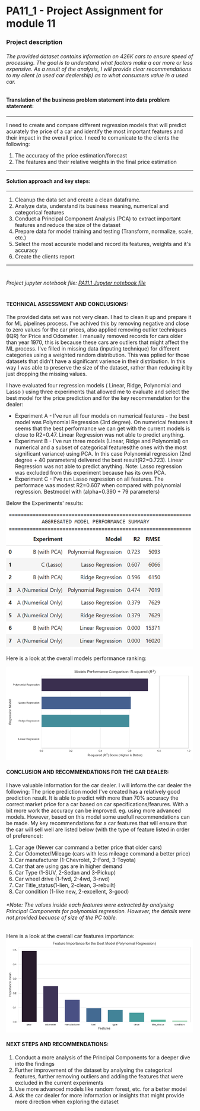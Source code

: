 # PA11_1 - Project Assignment for module 11

### Project description
###### The provided dataset contains information on 426K cars to ensure speed of processing. The goal is to understand what factors make a car more or less expensive. As a result of the analysis, I will provide clear recommendations to my client (a used car dealership) as to what consumers value in a used car.

#### Translation of the business problem statement into data problem statement:
------------------------------------------------------------------
I need to create and compare different regression models that will predict acurately the price of a car and identify the most important features and their impact in the overall price. I need to comunicate to the clients the following: 
1. The accuracy of the price estimation/forecast
2. The features and their relative weights in the final price estimation
__________________________________________________________________

#### Solution approach and key steps:
------------------------------------------------------------------
1. Cleanup the data set and create a clean dataframe. 
2. Analyze data, understand its business meaning, numerical and categorical features
3. Conduct a Principal Component Analysis (PCA) to extract important features and reduce the size of the dataset
4. Prepare data for model training and testing (Transform, normalize, scale, etc.)
5. Select the most accurate model and record its features, weights and it's accuracy
6. Create the clients report
------------------------------------------------------------------
#
###### Project jupyter notebook file: [PA11.1 Jupyter notebook file](https://github.com/IULIAN-COSTEA/PA11_1/blob/main/Assignment_11.1_final.ipynb)
#
#### TECHNICAL ASSESSMENT AND CONCLUSIONS:
The provided data set was not very clean. I had to clean it up and prepare it for ML pipelines process. I've achived this by removing negative and close to zero values for the car prices, also applied removing outlier techniques (IQR) for Price and Odometer. I manually removed records for cars older than year 1970, this is because these cars are outliers that might affect the ML process. I've filled in missing data (inputing technique) for different categories  using a weighted random distribution. This was pplied for those datasets that didn't have a significant varience in their distribution. In this way I was able to preserve the size of the dataset, rather than reducing it by just dropping the missing values.

I have evaluated four regression models ( Linear, Ridge, Polynomial and Lasso ) using three experiments that allowed me to evaluate and select the best model for the price prediction and for the key recommendation for the dealer:
- Experiment A - I've run all four models on numerical features - the best model was  Polynomial Regression (3rd degree). On numerical features it seems that the best performance we can get with the current models is close to R2=0.47. Linear Regression was not able to predict anything.
- Experiment B - I've run three models (Linear, Ridge and Polynomial) on numerical and a subset of categorical features(the ones with the most significant variance) using PCA. In this case Polynomial regression (2nd degree + 40 parameters) delivered the best result(R2=0.723). Linear Regression was not able to predict anything. Note: Lasso regression was excluded from this experiment because has its own PCA.
- Experiment C - I've run Lasso regression on all features. The performace was modest R2=0.607 when compared with polynomial regression. Bestmodel with (alpha=0.390 + 79 parameters)

Below the Experiments' results:

![Experiments Results Summary](/images/experiments.png)

Here is a look at the overall models performance ranking:

![Regression models performance chart](/images/models_performance.png)

#### CONCLUSION AND RECOMMENDATIONS FOR THE CAR DEALER:
I have valuable information for the car dealer. I will inform the car dealer the following:
The price prediction model I've created has a relatively good prediction result. It is able to predict with more than 70% accuracy the correct market price for a car based on car specifications/fearures. With a bit more work the accuracy can be improved. eg. using more advanced models. However, based on this model some usefull recommendations can be made.
My key recommendations for a car features that will ensure that the car will sell well are listed below (with the type of feature listed in order of preference): 
1. Car age (Newer car command a better price that older cars)
2. Car Odometer/Mileage (cars with less mileage command a better price)
3. Car manufacturer (1-Chevrolet, 2-Ford, 3-Toyota)
4. Car that are using gas are in higher demand
5. Car Type (1-SUV, 2-Sedan and 3-Pickup)
6. Car wheel drive (1-fwd, 2-4wd, 3-rwd)
7. Car Title_status(1-lien, 2-clean, 3-rebuilt)
8. Car condition (1-like new, 2-excellent, 3-good)

######   *Note: The values inside each features were extracted by analysing Principal Components for polynomial regression. However, the details were not provided becuase of size of the PC table.

Here is a look at the overall car features importance:
![Car features importance chart](/images/features_importance.png)

#### NEXT STEPS AND RECOMMENDATIONS:
1. Conduct a more analysis of the Principal Components for a deeper dive into the findings
2. Further improvement of the dataset by analysing the categorical features, further removing outliers and adding the features that were excluded in the current experiments
3. Use more advanced models like random forest, etc. for a better model
4. Ask the car dealer for more information or insights that might provide more direction when exploring the dataset
